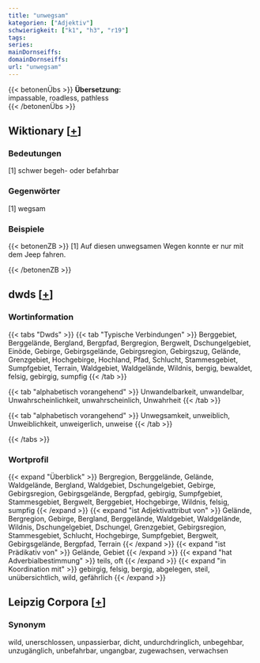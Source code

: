 ```yaml
---
title: "unwegsam"
kategorien: ["Adjektiv"]
schwierigkeit: ["k1", "h3", "r19"]
tags:
series:
mainDornseiffs:
domainDornseiffs:
url: "unwegsam"
---
```


{{< betonenÜbs >}}
**Übersetzung:**  
impassable, roadless, pathless  
{{< /betonenÜbs >}}

## Wiktionary [[+](https://de.wiktionary.org/wiki/unwegsam)]

### Bedeutungen
[1] schwer begeh- oder befahrbar  

### Gegenwörter
[1] wegsam  

### Beispiele
{{< betonenZB >}}
[1] Auf diesen unwegsamen Wegen konnte er nur mit dem Jeep fahren.  

{{< /betonenZB >}}


## dwds [[+](https://www.dwds.de/wb/unwegsam)]

### Wortinformation
{{< tabs "Dwds" >}}
{{< tab "Typische Verbindungen" >}}
Berggebiet, Berggelände, Bergland, Bergpfad, Bergregion, Bergwelt, Dschungelgebiet, Einöde, Gebirge, Gebirgsgelände, Gebirgsregion, Gebirgszug, Gelände, Grenzgebiet, Hochgebirge, Hochland, Pfad, Schlucht, Stammesgebiet, Sumpfgebiet, Terrain, Waldgebiet, Waldgelände, Wildnis, bergig, bewaldet, felsig, gebirgig, sumpfig
{{< /tab >}}

{{< tab "alphabetisch vorangehend" >}}
Unwandelbarkeit, unwandelbar, Unwahrscheinlichkeit, unwahrscheinlich, Unwahrheit
{{< /tab >}}

{{< tab "alphabetisch vorangehend" >}}
Unwegsamkeit, unweiblich, Unweiblichkeit, unweigerlich, unweise
{{< /tab >}}

{{< /tabs >}}

### Wortprofil
{{< expand "Überblick" >}} Bergregion, Berggelände, Gelände, Waldgelände, Bergland, Waldgebiet, Dschungelgebiet, Gebirge, Gebirgsregion, Gebirgsgelände, Bergpfad, gebirgig, Sumpfgebiet, Stammesgebiet, Bergwelt, Berggebiet, Hochgebirge, Wildnis, felsig, sumpfig {{< /expand >}}
{{< expand "ist Adjektivattribut von" >}} Gelände, Bergregion, Gebirge, Bergland, Berggelände, Waldgebiet, Waldgelände, Wildnis, Dschungelgebiet, Dschungel, Grenzgebiet, Gebirgsregion, Stammesgebiet, Schlucht, Hochgebirge, Sumpfgebiet, Bergwelt, Gebirgsgelände, Bergpfad, Terrain {{< /expand >}}
{{< expand "ist Prädikativ von" >}} Gelände, Gebiet {{< /expand >}}
{{< expand "hat Adverbialbestimmung" >}} teils, oft {{< /expand >}}
{{< expand "in Koordination mit" >}} gebirgig, felsig, bergig, abgelegen, steil, unübersichtlich, wild, gefährlich {{< /expand >}}

## Leipzig Corpora [[+](https://corpora.uni-leipzig.de/en/res?word=unwegsam&corpusId=deu_newscrawl-public_2018)]


### Synonym
wild, unerschlossen, unpassierbar, dicht, undurchdringlich, unbegehbar, unzugänglich, unbefahrbar, ungangbar, zugewachsen, verwachsen

